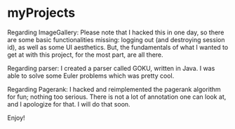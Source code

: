 myProjects
==========

Regarding ImageGallery:  Please note that I hacked this in one day, so there are some basic functionalities missing:
  logging out (and destroying session id), as well as some UI aesthetics.  But, the fundamentals of what I wanted
  to get at with this project, for the most part, are all there.  
  
Regarding parser:  I created a parser called GOKU, written in Java.  I was able to solve some Euler problems which
  was pretty cool.
  
Regarding Pagerank:  I hacked and reimplemented the pagerank algorithm for fun; nothing too serious.  There is not
  a lot of annotation one can look at, and I apologize for that.  I will do that soon.
  
  Enjoy!
